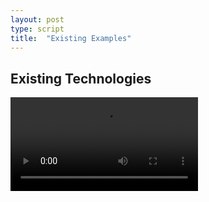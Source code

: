 ```yaml
---
layout: post
type: script
title:  "Existing Examples"
---
```

<section>
<h2>Existing Technologies</h2>
<video controls="">
  <source src="{{site.baseurl}}/videos/otherexamples.m4v" type="video/mp4">
</video>
</section>